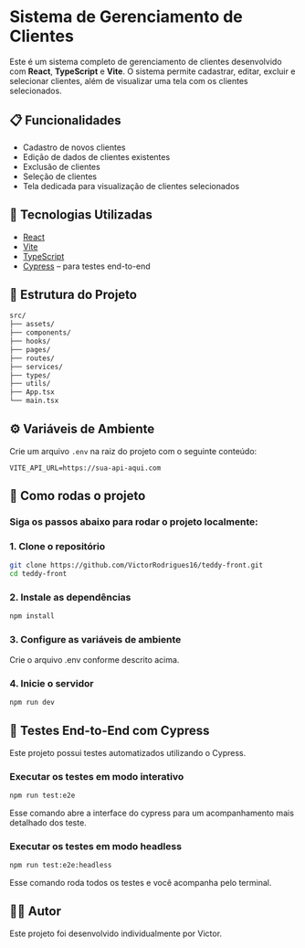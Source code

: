 # Sistema de Gerenciamento de Clientes

Este é um sistema completo de gerenciamento de clientes desenvolvido com **React**, **TypeScript** e **Vite**. O sistema permite cadastrar, editar, excluir e selecionar clientes, além de visualizar uma tela com os clientes selecionados.

## 📋 Funcionalidades

- Cadastro de novos clientes
- Edição de dados de clientes existentes
- Exclusão de clientes
- Seleção de clientes
- Tela dedicada para visualização de clientes selecionados

## 🚀 Tecnologias Utilizadas

- [React](https://reactjs.org/)
- [Vite](https://vitejs.dev/)
- [TypeScript](https://www.typescriptlang.org/)
- [Cypress](https://www.cypress.io/) – para testes end-to-end

## 📁 Estrutura do Projeto

```bash
src/
├── assets/ 
├── components/        
├── hooks/          
├── pages/           
├── routes/ 
├── services/        
├── types/         
├── utils/    
├── App.tsx
└── main.tsx              
```

## ⚙️ Variáveis de Ambiente

Crie um arquivo `.env` na raiz do projeto com o seguinte conteúdo:

```env
VITE_API_URL=https://sua-api-aqui.com
```


## 🚀 Como rodas o projeto
### Siga os passos abaixo para rodar o projeto localmente:
### 1. Clone o repositório

```bash
git clone https://github.com/VictorRodrigues16/teddy-front.git
cd teddy-front
```

### 2. Instale as dependências

```bash
npm install
```

### 3. Configure as variáveis de ambiente
Crie o arquivo .env conforme descrito acima.

### 4. Inicie o servidor
```bash
npm run dev
```

## 🧪 Testes End-to-End com Cypress
Este projeto possui testes automatizados utilizando o Cypress.

### Executar os testes em modo interativo
```bash
npm run test:e2e
```
Esse comando abre a interface do cypress para um acompanhamento mais detalhado dos teste.

### Executar os testes em modo headless
```bash
npm run test:e2e:headless
```
Esse comando roda todos os testes e você acompanha pelo terminal.

## 🙋‍♂️ Autor

Este projeto foi desenvolvido individualmente por Victor.